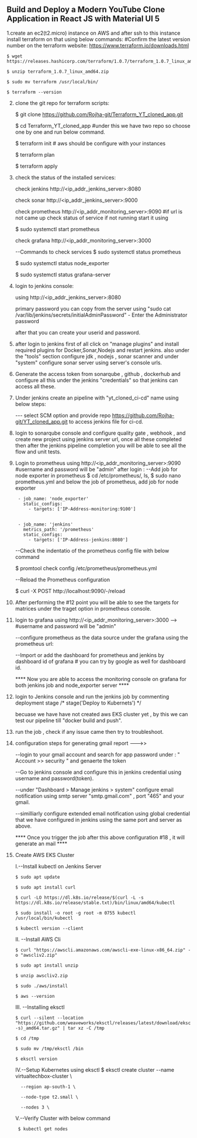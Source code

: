 ## Build and Deploy a Modern YouTube Clone Application in React JS with Material UI 5
1.create an ec2(t2.micro) instance on AWS and after ssh to this instance install terraform on that using below commands:
    #Confirm the latest version number on the terraform website:
    https://www.terraform.io/downloads.html
    
    $ wget https://releases.hashicorp.com/terraform/1.0.7/terraform_1.0.7_linux_amd64.zip
    
    $ unzip terraform_1.0.7_linux_amd64.zip
    
    $ sudo mv terraform /usr/local/bin/
    
    $ terraform --version


2. clone the git repo for terraform scripts:

    $ git clone https://github.com/Rojha-git/Terraform_YT_cloned_app.git
   
    $ cd Terraform_YT_cloned_app #under this we have two repo so choose one by one and run below command.
   
    $ terraform init          # aws should be configure with your instances
   
    $ terraform plan
   
    $ terraform apply
    
4. check the status of the installed services:

   check jenkins http://<ip_addr_jenkins_server>:8080

   check sonar http://<ip_addr_jenkins_server>:9000
   
   check prometheus http://<ip_addr_monitoring_server>:9090  #if url is not came up check status of service if not running start it using

   $ sudo systemctl start prometheus

   check grafana http://<ip_addr_monitoring_server>:3000

   --Commands to check services
   $ sudo systemctl status prometheus
   
   $ sudo systemctl status node_exporter
   
   $ sudo systemctl status grafana-server

6. login to jenkins console:
   
   using http://<ip_addr_jenkins_server>:8080
   
   primary password you can copy from the server using "sudo cat /var/lib/jenkins/secrets/initialAdminPassword" - Enter the Administrator password
   
   after that you can create your userid and password.

8. after login to jenkins first of all click on "manage plugins" and install required plugins for Docker,Sonar,Nodejs and restart jenkins.
   also under the "tools" section configure jdk , nodejs , sonar scanner and under "system"  configure sonar server using server's console urls.

9. Generate the access token from sonarqube , github , dockerhub and configure all this under the jenkins "credentials" so that jenkins can access all these.

10. Under jenkins create an pipeline with "yt_cloned_ci-cd" name using below steps:

     --- select SCM option and provide repo https://github.com/Rojha-git/YT_cloned_app.git to access jenkins file for ci-cd.

12. login to sonarqube console and configure quality gate , webhook , and create new project using jenkins server url, once all these completed then after the jenkins pipeline 
    completion you will be able to see all the flow and unit tests.

13. Login to prometheus using http://<ip_addr_monitoring_server>:9090   #username and password will be "admin"
    after login :
    --Add job for node exporter in prometheus
    $ cd /etc/prometheus/, ls, $ sudo nano prometheus.yml and below the job of prometheus, add job for node exporter

    
         - job_name: 'node_exporter'
           static_configs:
             - targets: ['IP-Address-monitoring:9100']

    
         - job_name: 'jenkins'
           metrics_path: '/prometheus'
           static_configs:
             - targets: ['IP-Address-jenkins:8080']
    

    --Check the indentatio of the prometheus config file with below command
    
    $ promtool check config /etc/prometheus/prometheus.yml

    --Reload the Prometheus configuration
    
    $ curl -X POST http://localhost:9090/-/reload 
    
15. After performing the #12 point you will be able to see the targets for matrices under the traget option in prometheus console.

16. login to grafana using http://<ip_addr_monitoring_server>:3000 --> #username and password will be "admin"

    --configure prometheus as the data source under the grafana using the prometheus url:

    --Import or add the dashboard for prometheus and jenkins by dashboard id of grafana   # you can try by google as well for dashboard id.


    **** Now you are able to access the monitoring console on grafana for both jenkins job and node_exporter server  ****
    
17. login to Jenkins console and run the jenkins job by commenting deployment stage /* stage('Deploy to Kubernets') */ 

    becuase we have have not created aws EKS cluster yet , by this we can test our pipeline till "docker build and push".

19. run the job , check if any issue came then try to troubleshoot.

20. configuration steps for generating gmail report --->>

    --login to your gmail account and search for app password under : " Account >> security " and genaerte the token

    --Go to jenkins console and configure this in jenkins credential using username and password(token).

    --under "Dashboard > Manage jenkins > system" configure email notification using smtp server "smtp.gmail.com" , port "465" and your gmail.

    --similliarly configure extended email notification using global credential that we have configured in jenkins using the same port and server as above.

      **** Once you trigger the job after this above configuration #18 , it will generate an mail ****



15. Create AWS EKS Cluster
    
    I.--Install kubectl on Jenkins Server
 
        $ sudo apt update
    
        $ sudo apt install curl
    
        $ curl -LO https://dl.k8s.io/release/$(curl -L -s https://dl.k8s.io/release/stable.txt)/bin/linux/amd64/kubectl
 
        $ sudo install -o root -g root -m 0755 kubectl /usr/local/bin/kubectl

        $ kubectl version --client

    II. --Install AWS Cli
    
        $ curl "https://awscli.amazonaws.com/awscli-exe-linux-x86_64.zip" -o "awscliv2.zip"

        $ sudo apt install unzip

        $ unzip awscliv2.zip

        $ sudo ./aws/install

        $ aws --version

    III. --Installing  eksctl

        $ curl --silent --location "https://github.com/weaveworks/eksctl/releases/latest/download/eksctl_$(uname -s)_amd64.tar.gz" | tar xz -C /tmp
       
        $ cd /tmp
       
        $ sudo mv /tmp/eksctl /bin

        $ eksctl version

    IV.--Setup Kubernetes using eksctl
        $ eksctl create cluster --name virtualtechbox-cluster \
    
          --region ap-south-1 \
    
          --node-type t2.small \
    
          --nodes 3 \

    V.--Verify Cluster with below command

         $ kubectl get nodes    

          
    
       
    
             
   

   





   
   


   
   
  
